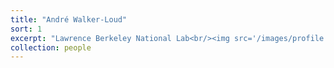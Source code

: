 ```yaml
---
title: "André Walker-Loud"
sort: 1
excerpt: "Lawrence Berkeley National Lab<br/><img src='/images/profile.png' width='720' height='720'>"
collection: people
---
```

